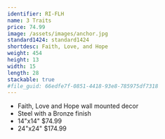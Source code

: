 ```yaml
---
identifier: RI-FLH
name: 3 Traits
price: 74.99
image: /assets/images/anchor.jpg
standard1424: standard1424
shortdesc: Faith, Love, and Hope
weight: 454
height: 13
width: 15
length: 28
stackable: true
#file_guid: 66edfe7f-0851-4418-93e8-785975df7318
---
```



- Faith, Love and Hope wall mounted decor
- Steel with a Bronze finish
- 14"x14" $74.99
- 24"x24" $174.99
